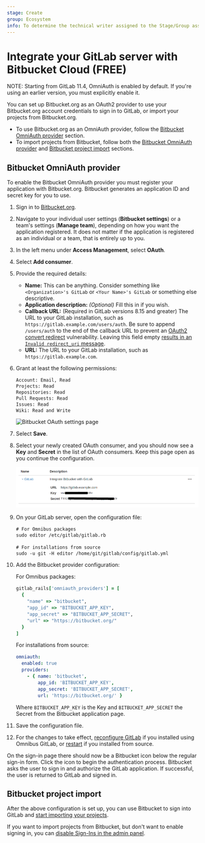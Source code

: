 ```yaml
---
stage: Create
group: Ecosystem
info: To determine the technical writer assigned to the Stage/Group associated with this page, see https://about.gitlab.com/handbook/engineering/ux/technical-writing/#assignments
---
```


# Integrate your GitLab server with Bitbucket Cloud **(FREE)**

NOTE:
Starting from GitLab 11.4, OmniAuth is enabled by default. If you're using an
earlier version, you must explicitly enable it.

You can set up Bitbucket.org as an OAuth2 provider to use your
Bitbucket.org account credentials to sign in to GitLab, or import your projects from
Bitbucket.org.

- To use Bitbucket.org as an OmniAuth provider, follow the
  [Bitbucket OmniAuth provider](#bitbucket-omniauth-provider) section.
- To import projects from Bitbucket, follow both the
  [Bitbucket OmniAuth provider](#bitbucket-omniauth-provider) and
  [Bitbucket project import](#bitbucket-project-import) sections.

## Bitbucket OmniAuth provider

To enable the Bitbucket OmniAuth provider you must register your application
with Bitbucket.org. Bitbucket generates an application ID and secret key for
you to use.

1. Sign in to [Bitbucket.org](https://bitbucket.org).
1. Navigate to your individual user settings (**Bitbucket settings**) or a team's
   settings (**Manage team**), depending on how you want the application registered.
   It does not matter if the application is registered as an individual or a
   team, that is entirely up to you.
1. In the left menu under **Access Management**, select **OAuth**.
1. Select **Add consumer**.
1. Provide the required details:

   - **Name:** This can be anything. Consider something like `<Organization>'s GitLab`
     or `<Your Name>'s GitLab` or something else descriptive.
   - **Application description:** *(Optional)* Fill this in if you wish.
   - **Callback URL:** (Required in GitLab versions 8.15 and greater)
     The URL to your GitLab installation, such as
     `https://gitlab.example.com/users/auth`. Be sure to append `/users/auth` to
     the end of the callback URL to prevent an
     [OAuth2 convert redirect](http://tetraph.com/covert_redirect/) vulnerability.
     Leaving this field empty
     [results in an `Invalid redirect_uri` message](https://confluence.atlassian.com/bitbucket/oauth-faq-338365710.html).
   - **URL:** The URL to your GitLab installation, such as `https://gitlab.example.com`.

1. Grant at least the following permissions:

   ```plaintext
   Account: Email, Read
   Projects: Read
   Repositories: Read
   Pull Requests: Read
   Issues: Read
   Wiki: Read and Write
   ```

   ![Bitbucket OAuth settings page](img/bitbucket_oauth_settings_page.png)

1. Select **Save**.
1. Select your newly created OAuth consumer, and you should now see a **Key** and
   **Secret** in the list of OAuth consumers. Keep this page open as you continue
   the configuration.

   ![Bitbucket OAuth key](img/bitbucket_oauth_keys.png)

1. On your GitLab server, open the configuration file:

   ```shell
   # For Omnibus packages
   sudo editor /etc/gitlab/gitlab.rb

   # For installations from source
   sudo -u git -H editor /home/git/gitlab/config/gitlab.yml
   ```

1. Add the Bitbucket provider configuration:

   For Omnibus packages:

   ```ruby
   gitlab_rails['omniauth_providers'] = [
     {
       "name" => "bitbucket",
       "app_id" => "BITBUCKET_APP_KEY",
       "app_secret" => "BITBUCKET_APP_SECRET",
       "url" => "https://bitbucket.org/"
     }
   ]
   ```

   For installations from source:

   ```yaml
   omniauth:
     enabled: true
     providers:
       - { name: 'bitbucket',
           app_id: 'BITBUCKET_APP_KEY',
           app_secret: 'BITBUCKET_APP_SECRET',
           url: 'https://bitbucket.org/' }
   ```

   Where `BITBUCKET_APP_KEY` is the Key and `BITBUCKET_APP_SECRET` the Secret
   from the Bitbucket application page.

1. Save the configuration file.
1. For the changes to take effect, [reconfigure GitLab](../administration/restart_gitlab.md#omnibus-gitlab-reconfigure)
   if you installed using Omnibus GitLab, or [restart](../administration/restart_gitlab.md#installations-from-source)
   if you installed from source.

On the sign-in page there should now be a Bitbucket icon below the regular
sign-in form. Click the icon to begin the authentication process. Bitbucket asks
the user to sign in and authorize the GitLab application. If successful, the user
is returned to GitLab and signed in.

## Bitbucket project import

After the above configuration is set up, you can use Bitbucket to sign into
GitLab and [start importing your projects](../user/project/import/bitbucket.md).

If you want to import projects from Bitbucket, but don't want to enable signing in,
you can [disable Sign-Ins in the admin panel](omniauth.md#enable-or-disable-sign-in-with-an-omniauth-provider-without-disabling-import-sources).
